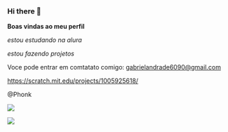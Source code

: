 ### Hi there 👋

**Boas vindas ao meu perfil**

*estou estudando na alura*

*estou fazendo projetos*

 Voce pode entrar em comtatato comigo:
 gabrielandrade6090@gmail.com

https://scratch.mit.edu/projects/1005925618/

@Phonk

![](https://media1.tenor.com/m/8BHp2wp2nA8AAAAC/meliodas.gif)

![](https://media1.tenor.com/m/naa_U8qjyAYAAAAd/sonic-colors-no-copyright-law-in-the-universe.gif)
